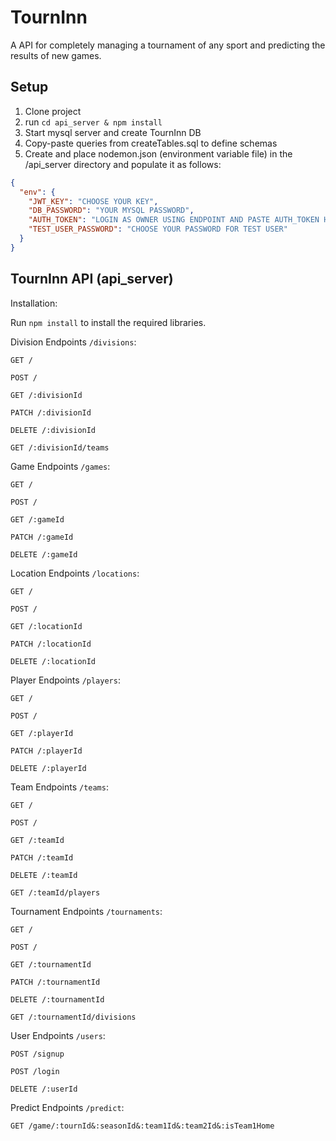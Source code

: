 # TournInn

A API for completely managing a tournament of any sport and predicting the results of new games.

## Setup

1. Clone project
2. run `cd api_server & npm install`
3. Start mysql server and create TournInn DB
4. Copy-paste queries from createTables.sql to define schemas
5. Create and place nodemon.json (environment variable file) in the /api_server directory and populate it as follows:

```json
{
  "env": {
    "JWT_KEY": "CHOOSE YOUR KEY",
    "DB_PASSWORD": "YOUR MYSQL PASSWORD",
    "AUTH_TOKEN": "LOGIN AS OWNER USING ENDPOINT AND PASTE AUTH_TOKEN HERE",
    "TEST_USER_PASSWORD": "CHOOSE YOUR PASSWORD FOR TEST USER"
  }
}
```

## TournInn API (api_server)

Installation:

Run `npm install` to install the required libraries.

Division Endpoints `/divisions`:

`GET /`

`POST /`

`GET /:divisionId`

`PATCH /:divisionId`

`DELETE /:divisionId`

`GET /:divisionId/teams`

Game Endpoints `/games`:

`GET /`

`POST /`

`GET /:gameId`

`PATCH /:gameId`

`DELETE /:gameId`

Location Endpoints `/locations`:

`GET /`

`POST /`

`GET /:locationId`

`PATCH /:locationId`

`DELETE /:locationId`

Player Endpoints `/players`:

`GET /`

`POST /`

`GET /:playerId`

`PATCH /:playerId`

`DELETE /:playerId`

Team Endpoints `/teams`:

`GET /`

`POST /`

`GET /:teamId`

`PATCH /:teamId`

`DELETE /:teamId`

`GET /:teamId/players`

Tournament Endpoints `/tournaments`:

`GET /`

`POST /`

`GET /:tournamentId`

`PATCH /:tournamentId`

`DELETE /:tournamentId`

`GET /:tournamentId/divisions`

User Endpoints `/users`:

`POST /signup`

`POST /login`

`DELETE /:userId`

Predict Endpoints `/predict`:

`GET /game/:tournId&:seasonId&:team1Id&:team2Id&:isTeam1Home`
